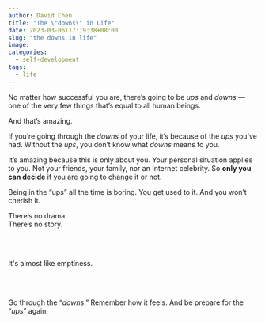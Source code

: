 ```yaml
---
author: David Chen
title: "The \"downs\" in Life"
date: 2023-03-06T17:19:38+08:00
slug: "the downs in life"
image: 
categories:
  - self-development
tags:
  - life
---
```


No matter how successful you are, there’s going to be *ups* and *downs* — one of the very few things that’s equal to all human beings.

And that’s amazing.

If you’re going through the *downs* of your life, it’s because of the *ups* you’ve had. Without the *ups*, you don’t know what *downs* means to you.

It’s amazing because this is only about you. Your personal situation applies to you. Not your friends, your family, nor an Internet celebrity. So **only you can decide** if you are going to change it or not.

Being in the “ups” all the time is boring. You get used to it. And you won’t cherish it.

There’s no drama.\
There’s no story.

<br>

<br>

It's almost like emptiness.

<br>

<br>

Go through the “*downs*.” Remember how it feels. And be prepare for the “*ups*” again.